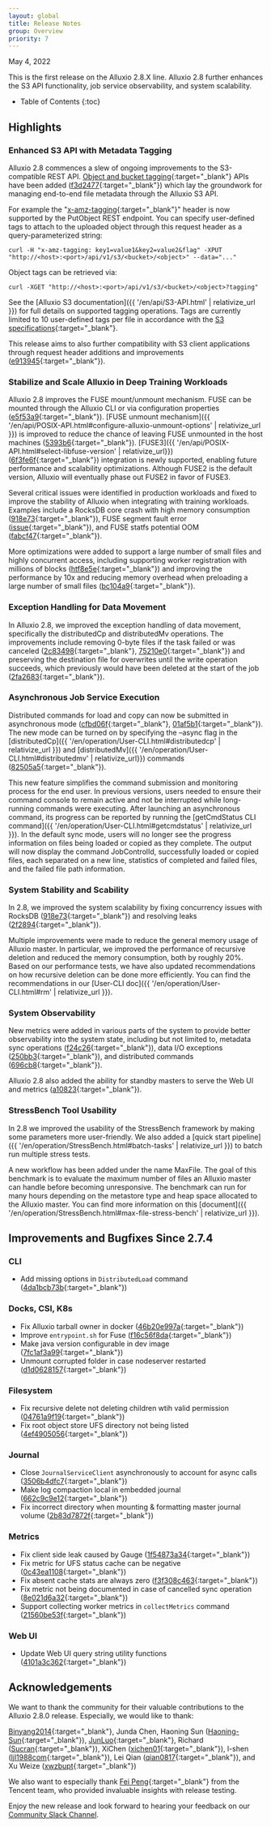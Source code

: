```yaml
---
layout: global
title: Release Notes
group: Overview
priority: 7
---
```


May 4, 2022

This is the first release on the Alluxio 2.8.X line. Alluxio 2.8 further enhances the S3 API functionality, job service observability, and system scalability.

* Table of Contents
{:toc}

## Highlights

### Enhanced S3 API with Metadata Tagging

Alluxio 2.8 commences a slew of ongoing improvements to the S3-compatible REST API. [Object and bucket tagging](https://docs.aws.amazon.com/AmazonS3/latest/userguide/object-tagging.html){:target="_blank"} APIs have been added ([f3d2477](https://github.com/Alluxio/alluxio/commit/f3d24778d33a51d1fac302e545e975bee939ac29){:target="_blank"}) which lay the groundwork for managing end-to-end file metadata through the Alluxio S3 API.

For example the "[x-amz-tagging](https://docs.aws.amazon.com/AmazonS3/latest/API/API_PutObject.html#API_PutObject_Example_13){:target="_blank"}" header is now supported by the PutObject REST endpoint. You can specify user-defined tags to attach to the uploaded object through this request header as a query-parameterized string:

``` shell
curl -H "x-amz-tagging: key1=value1&key2=value2&flag" -XPUT "http://<host>:<port>/api/v1/s3/<bucket>/<object>" --data="..."
```

Object tags can be retrieved via:

```shell
curl -XGET "http://<host>:<port>/api/v1/s3/<bucket>/<object>?tagging"
```

See the [Alluxio S3 documentation]({{ '/en/api/S3-API.html' | relativize_url }}) for full details on supported tagging operations. Tags are currently limited to 10 user-defined tags per file in accordance with the [S3 specifications](https://docs.aws.amazon.com/AWSEC2/latest/UserGuide/Using_Tags.html#tag-restrictions){:target="_blank"}. 

This release aims to also further compatibility with S3 client applications through request header additions and improvements ([e913945](https://github.com/Alluxio/alluxio/commit/e91394574e3d6ef87d20d672e0eb2ea90594f721){:target="_blank"}).

### Stabilize and Scale Alluxio in Deep Training Workloads

Alluxio 2.8 improves the FUSE mount/unmount mechanism. FUSE can be mounted through the Alluxio CLI or via configuration properties ([e5f53a9](https://github.com/Alluxio/alluxio/commit/e5f53a970f1a9f4c5d9214d650490a79dfa4efae){:target="_blank"}). [FUSE unmount mechanism]({{ '/en/api/POSIX-API.html#configure-alluxio-unmount-options' | relativize_url }}) is improved to reduce the chance of leaving FUSE unmounted in the host machines ([5393b6](https://github.com/Alluxio/alluxio/commit/5393b6a60e3480a370b37872ef06871a4e7456bf){:target="_blank"}). [FUSE3]({{ '/en/api/POSIX-API.html#select-libfuse-version' | relativize_url}}) ([6f3fe6f](https://github.com/Alluxio/alluxio/commit/6f3fe6f4637261044b3938e620ac00e6e6e75708){:target="_blank"}) integration is newly supported, enabling future performance and scalability optimizations. Although FUSE2 is the default version, Alluxio will eventually phase out FUSE2 in favor of FUSE3.

Several critical issues were identified in production workloads and fixed to improve the stability of Alluxio when integrating with training workloads. Examples include a RocksDB core crash with high memory consumption ([918e73](https://github.com/Alluxio/alluxio/commit/918e739cba89b3bed54a24fde0890ba726b1164b){:target="_blank"}), FUSE segment fault error ([issue](https://github.com/Alluxio/alluxio/issues/15015){:target="_blank"}), and FUSE statfs potential OOM ([fabcf47](https://github.com/Alluxio/alluxio/commit/fabcf475478a13ac4456dd2ff2dd31be700ad4fa){:target="_blank"}).

More optimizations were added to support a large number of small files and highly concurrent access, including supporting worker registration with millions of blocks ([htf8e5e](https://github.com/Alluxio/alluxio/commit/f8e5e70d8116888e4e246be73ec13467f73142fa){:target="_blank"}) and improving the performance by 10x and reducing memory overhead when preloading a large number of small files ([bc104a9](https://github.com/Alluxio/alluxio/commit/bc104a99f02cff1850b64b45d50309ee07de4486){:target="_blank"}).

### Exception Handling for Data Movement

In Alluxio 2.8, we improved the exception handling of data movement, specifically the distributedCp and distributedMv operations. The improvements include removing 0-byte files if the task failed or was canceled ([2c83498](https://github.com/Alluxio/alluxio/commit/2c834984a33277d99016f36ef9f18a2bad4bbb8c){:target="_blank"}, [75210e0](https://github.com/Alluxio/alluxio/commit/75210e0f9477811cd778df5bfe798e1c33924049){:target="_blank"}) and preserving the destination file for overwrites until the write operation succeeds, which previously would have been deleted at the start of the job ([2fa2683](https://github.com/Alluxio/alluxio/commit/2fa2683f963fbc3cca53c4104e70753a58f7c738){:target="_blank"}).

### Asynchronous Job Service Execution

Distributed commands for load and copy can now be submitted in asynchronous mode ([cfbd06f](https://github.com/Alluxio/alluxio/commit/cfbd06ffb88e9a304fd599b95348bd0282fb004d){:target="_blank"}, [01af5b1](https://github.com/Alluxio/alluxio/commit/01af5b126e856cc69c351c0c4178230b980ca988){:target="_blank"}). The new mode can be turned on by specifying the –async flag in the [distributedCp]({{ '/en/operation/User-CLI.html#distributedcp' | relativize_url }}) and [distributedMv]({{ '/en/operation/User-CLI.html#distributedmv' | relativize_url}}) commands ([82505a5](https://github.com/Alluxio/alluxio/commit/82505a5f5b96ad48e1ad0dc0f08d989774f3d2e7){:target="_blank"}). 

This new feature simplifies the command submission and monitoring process for the end user. In previous versions, users needed to ensure their command console to remain active and not be interrupted while long-running commands were executing. After launching an asynchronous command, its progress can be reported by running the [getCmdStatus CLI command]({{ '/en/operation/User-CLI.html#getcmdstatus' | relativize_url }}). In the default sync mode, users will no longer see the progress information on files being loaded or copied as they complete. The output will now display the command JobControlId, successfully loaded or copied files, each separated on a new line, statistics of completed and failed files, and the failed file path information.

### System Stability and Scability

In 2.8, we improved the system scalability by fixing concurrency issues with RocksDB ([918e73](https://github.com/Alluxio/alluxio/commit/918e739cba89b3bed54a24fde0890ba726b1164b){:target="_blank"}) and resolving leaks ([2f2894](https://github.com/Alluxio/alluxio/commit/2f2894b22948bd77fad8e0a8b9e269c0a1fdc000){:target="_blank"}).

Multiple improvements were made to reduce the general memory usage of Alluxio master. In particular, we improved the performance of recursive deletion and reduced the memory consumption, both by roughly 20%. Based on our performance tests, we have also updated recommendations on how recursive deletion can be done more efficiently. You can find the recommendations in our [User-CLI doc]({{ '/en/operation/User-CLI.html#rm' | relativize_url }}).

### System Observability

New metrics were added in various parts of the system to provide better observability into the system state, including but not limited to, metadata sync operations ([f24c26](https://github.com/Alluxio/alluxio/commit/f24c268e910a4d1d73e36c39dae9f1dbd3c2ca3e){:target="_blank"}), data I/O exceptions ([250bb3](https://github.com/Alluxio/alluxio/commit/250bb35556dd0e347d372ca583ef70097d24e01e){:target="_blank"}), and distributed commands ([696cb8](https://github.com/Alluxio/alluxio/commit/696cb89bfc8b7dd41393e3003307947d2110e21f){:target="_blank"}).

Alluxio 2.8 also added the ability for standby masters to serve the Web UI and metrics ([a10823](https://github.com/Alluxio/alluxio/commit/a10823a9523e200f1665228cd4eb3ea7659a0d15){:target="_blank"}).

### StressBench Tool Usability

In 2.8 we improved the usability of the StressBench framework by making some parameters more user-friendly. We also added a [quick start pipeline]({{ '/en/operation/StressBench.html#batch-tasks' | relativize_url }}) to batch run multiple stress tests.

A new workflow has been added under the name MaxFile. The goal of this benchmark is to evaluate the maximum number of files an Alluxio master can handle before becoming unresponsive. The benchmark can run for many hours depending on the metastore type and heap space allocated to the Alluxio master. You can find more information on this [document]({{ '/en/operation/StressBench.html#max-file-stress-bench' | relativize_url }}).

## Improvements and Bugfixes Since 2.7.4

### CLI
* Add missing options in `DistributedLoad` command ([4da1bcb73b](https://github.com/Alluxio/alluxio/commit/https://github.com/Alluxio/alluxio/commit/4da1bcb73b){:target="_blank"})

### Docks, CSI, K8s
* Fix Alluxio tarball owner in docker ([46b20e997a](https://github.com/Alluxio/alluxio/commit/46b20e997a){:target="_blank"})
* Improve `entrypoint.sh` for Fuse ([f16c56f8da](https://github.com/Alluxio/alluxio/commit/f16c56f8da){:target="_blank"})
* Make java version configurable in dev image ([7fc1af3a99](https://github.com/Alluxio/alluxio/commit/7fc1af3a99){:target="_blank"})
* Unmount corrupted folder in case nodeserver restarted ([d1d0628157](https://github.com/Alluxio/alluxio/commit/d1d0628157){:target="_blank"})

### Filesystem
* Fix recursive delete not deleting children wtih valid permission ([04761a9f19](https://github.com/Alluxio/alluxio/commit/04761a9f19){:target="_blank"})
* Fix root object store UFS directory not being listed ([4ef4905056](https://github.com/Alluxio/alluxio/commit/4ef4905056){:target="_blank"})

### Journal
* Close `JournalServiceClient` asynchronously to account for async calls ([3506b4dfc7](https://github.com/Alluxio/alluxio/commit/3506b4dfc7){:target="_blank"})
* Make log compaction local in embedded journal ([662c9c9e12](https://github.com/Alluxio/alluxio/commit/662c9c9e12){:target="_blank"})
* Fix incorrect directory when mounting & formatting master journal volume ([2b83d7872f](https://github.com/Alluxio/alluxio/commit/2b83d7872f){:target="_blank"})

### Metrics
* Fix client side leak caused by Gauge ([1f54873a34](https://github.com/Alluxio/alluxio/commit/1f54873a34){:target="_blank"})
* Fix metric for UFS status cache can be negative ([0c43ea1108](https://github.com/Alluxio/alluxio/commit/0c43ea1108){:target="_blank"})
* Fix absent cache stats are always zero ([f3f308c463](https://github.com/Alluxio/alluxio/commit/f3f308c463){:target="_blank"})
* Fix metric not being documented in case of cancelled sync operation ([8e021d6a32](https://github.com/Alluxio/alluxio/commit/8e021d6a32){:target="_blank"})
* Support collecting worker metrics in `collectMetrics` command ([21560be53f](https://github.com/Alluxio/alluxio/commit/21560be53f){:target="_blank"})

### Web UI
* Update Web UI query string utility functions ([4101a3c362](https://github.com/Alluxio/alluxio/commit/4101a3c362){:target="_blank"})

## Acknowledgements

We want to thank the community for their valuable contributions to the Alluxio 2.8.0 release. Especially, we would like to thank:

[Binyang2014](https://github.com/Binyang2014){:target="_blank"}, 
Junda Chen, 
Haoning Sun ([Haoning-Sun](https://github.com/Haoning-Sun){:target="_blank"}), 
[JunLuo](https://github.com/JunLuo){:target="_blank"}, 
Richard ([Sucran](https://github.com/Sucran){:target="_blank"}), 
XiChen ([xichen01](https://github.com/xichen01){:target="_blank"}), 
l-shen ([ljl1988com](https://github.com/ljl1988com){:target="_blank"}), 
Lei Qian ([qian0817](https://github.com/qian0817){:target="_blank"}), and
Xu Weize ([xwzbupt](https://github.com/xwzbupt){:target="_blank"})

We also want to especially thank [Fei Peng](https://github.com/lucaspeng12138){:target="_blank"} from the Tencent team, who provided invaluable insights with release testing.

Enjoy the new release and look forward to hearing your feedback on our [Community Slack Channel](https://alluxio.io/slack).